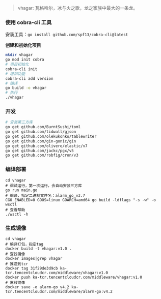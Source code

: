 

>vhagar: 瓦格哈尔，冰与火之歌，龙之家族中最大的一条龙。

### 使用 cobra-cli 工具

安装工具：`go install github.com/spf13/cobra-cli@latest`

**创建和初始化项目**

```bash
mkdir vhagar
go mod init cobra
# 项目初始化
cobra-cli init
# 增加功能
cobra-cli add version
# 编译
go build -o vhagar
# 执行
./vhagar
```

### 开发

```bash
# 安装第三方库
go get github.com/BurntSushi/toml
go get github.com/tidwall/gjson
go get github.com/olekukonko/tablewriter
go get github.com/gin-gonic/gin
go get github.com/olivere/elastic/v7
go get github.com/jackc/pgx/v5
go get github.com/robfig/cron/v3
```
### 编译部署

```shell
cd vhagar
# 调试运行，第一次运行，会自动安装三方库
go run main.go
# 编译，指定二进制文件名：alarm_go_v3.7
CGO_ENABLED=0 GOOS=linux GOARCH=amd64 go build -ldflags "-s -w" -o wsctl
# 查看帮助
./wsctl -h
```

### 生成镜像

```shell
cd vhagar
# 编译打包，指定tag
docker build -t vhagar:v1.0 .
# 查找镜像
docker images|grep vhagar
# 推送到tcr
docker tag 31f29de3d9cb ka-tcr.tencentcloudcr.com/middleware/vhagar:v1.0
docker push ka-tcr.tencentcloudcr.com/middleware/vhagar:v1.0
# 离线镜像
docker save -o alarm-go_v4.2 ka-tcr.tencentcloudcr.com/middleware/alarm-go:v4.2
```